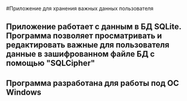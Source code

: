 #Приложение для хранения важных данных пользователя

## Приложение работает с данным в БД SQLite. Программа позволяет просматривать и редактировать важные для пользователя данные в зашифрованном файле БД с помощью "SQLCipher"

## Программа разработана для работы под ОС Windows